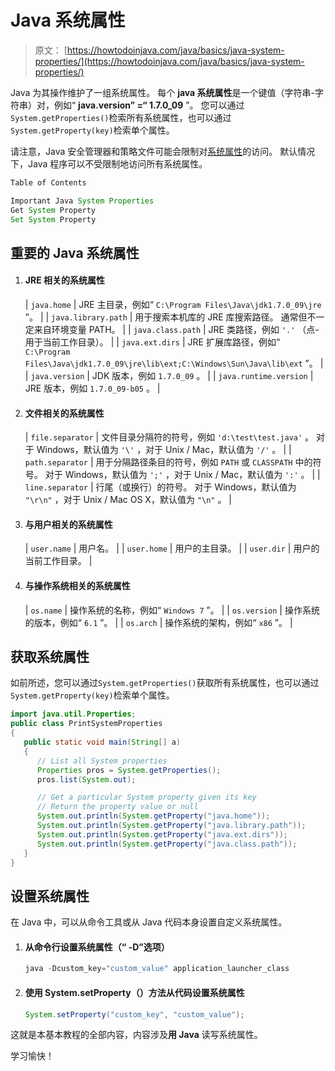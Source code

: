 # Java 系统属性

> 原文： [https://howtodoinjava.com/java/basics/java-system-properties/](https://howtodoinjava.com/java/basics/java-system-properties/)

Java 为其操作维护了一组系统属性。 每个 **java 系统属性**是一个键值（字符串-字符串）对，例如“ **java.version” =“ 1.7.0_09** ”。 您可以通过`System.getProperties()`检索所有系统属性，也可以通过`System.getProperty(key)`检索单个属性。

请注意，Java 安全管理器和策略文件可能会限制对[系统属性](https://docs.oracle.com/javase/tutorial/essential/environment/sysprop.html)的访问。 默认情况下，Java 程序可以不受限制地访问所有系统属性。

```java
Table of Contents

Important Java System Properties
Get System Property
Set System Property
```

## 重要的 Java 系统属性

1.  #### JRE 相关的系统属性

    | `java.home` | JRE 主目录，例如“ `C:\Program Files\Java\jdk1.7.0_09\jre` ”。 |
    | `java.library.path` | 用于搜索本机库的 JRE 库搜索路径。 通常但不一定来自环境变量 PATH。 |
    | `java.class.path` | JRE 类路径，例如 `'.'` （点-用于当前工作目录）。 |
    | `java.ext.dirs` | JRE 扩展库路径，例如“ `C:\Program Files\Java\jdk1.7.0_09\jre\lib\ext;C:\Windows\Sun\Java\lib\ext` ”。 |
    | `java.version` | JDK 版本，例如 `1.7.0_09` 。 |
    | `java.runtime.version` | JRE 版本，例如 `1.7.0_09-b05` 。 |

2.  #### 文件相关的系统属性

    | `file.separator` | 文件目录分隔符的符号，例如 `'d:\test\test.java'` 。 对于 Windows，默认值为 `'\'` ，对于 Unix / Mac，默认值为 `'/'` 。 |
    | `path.separator` | 用于分隔路径条目的符号，例如 `PATH` 或 `CLASSPATH` 中的符号。 对于 Windows，默认值为 `';'` ，对于 Unix / Mac，默认值为 `':'` 。 |
    | `line.separator` | 行尾（或换行）的符号。 对于 Windows，默认值为 `"\r\n"` ，对于 Unix / Mac OS X，默认值为 `"\n"` 。 |

3.  #### 与用户相关的系统属性

    | `user.name` | 用户名。 |
    | `user.home` | 用户的主目录。 |
    | `user.dir` | 用户的当前工作目录。 |

4.  #### 与操作系统相关的系统属性

    | `os.name` | 操作系统的名称，例如“ `Windows 7` ”。 |
    | `os.version` | 操作系统的版本，例如“ `6.1` ”。 |
    | `os.arch` | 操作系统的架构，例如“ `x86` ”。 |

## 获取系统属性

如前所述，您可以通过`System.getProperties()`获取所有系统属性，也可以通过`System.getProperty(key)`检索单个属性。

```java
import java.util.Properties;
public class PrintSystemProperties 
{
   public static void main(String[] a) 
   {
      // List all System properties
      Properties pros = System.getProperties();
      pros.list(System.out);

      // Get a particular System property given its key
      // Return the property value or null
      System.out.println(System.getProperty("java.home"));
      System.out.println(System.getProperty("java.library.path"));
      System.out.println(System.getProperty("java.ext.dirs"));
      System.out.println(System.getProperty("java.class.path"));
   }
}
```

## 设置系统属性

在 Java 中，可以从命令工具或从 Java 代码本身设置自定义系统属性。

1.  #### 从命令行设置系统属性（“ -D”选项）

    ```java
    java -Dcustom_key="custom_value" application_launcher_class
    ```

2.  #### 使用 System.setProperty（）方法从代码设置系统属性

    ```java
    System.setProperty("custom_key", "custom_value");
    ```

这就是本基本教程的全部内容，内容涉及**用 Java** 读写系统属性。

学习愉快！